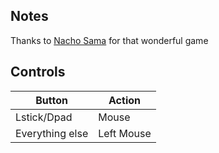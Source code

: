 ## Notes

Thanks to [Nacho Sama](https://nachogames.itch.io/unlikely) for that wonderful game

## Controls

| Button | Action |
|--|--| 
|Lstick/Dpad|Mouse|
|Everything else|Left Mouse |

